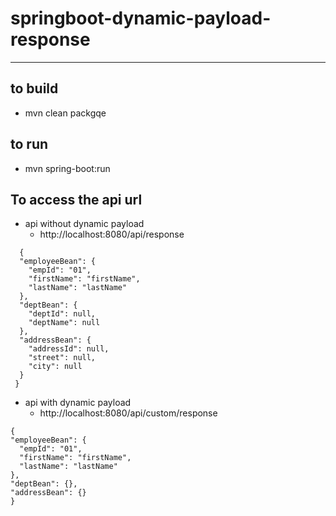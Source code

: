 # springboot-dynamic-payload-response

---

## to build 
* mvn clean packgqe  

## to run 
* mvn spring-boot:run 


## To access the api url 
* api without dynamic payload
  * http://localhost:8080/api/response
```
  {
  "employeeBean": {
    "empId": "01",
    "firstName": "firstName",
    "lastName": "lastName"
  },
  "deptBean": {
    "deptId": null,
    "deptName": null
  },
  "addressBean": {
    "addressId": null,
    "street": null,
    "city": null
  }
 }
```
* api with dynamic payload  
  * http://localhost:8080/api/custom/response
```
{
"employeeBean": {
  "empId": "01",
  "firstName": "firstName",
  "lastName": "lastName"
},
"deptBean": {},
"addressBean": {}
}
```  


